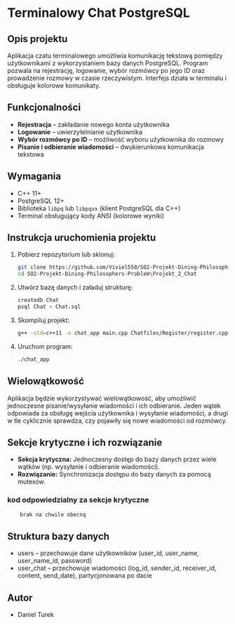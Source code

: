 # Terminalowy Chat PostgreSQL

## Opis projektu
Aplikacja czatu terminalowego umożliwia komunikację tekstową pomiędzy użytkownikami z wykorzystaniem bazy danych PostgreSQL. Program pozwala na rejestrację, logowanie, wybór rozmówcy po jego ID oraz prowadzenie rozmowy w czasie rzeczywistym. Interfejs działa w terminalu i obsługuje kolorowe komunikaty.

## Funkcjonalności
- **Rejestracja** – zakładanie nowego konta użytkownika
- **Logowanie** – uwierzytelnianie użytkownika
- **Wybór rozmówcy po ID** – możliwość wyboru użytkownika do rozmowy
- **Pisanie i odbieranie wiadomości** – dwukierunkowa komunikacja tekstowa

## Wymagania
- C++ 11+
- PostgreSQL 12+
- Biblioteka `libpq` lub `libpqxx` (klient PostgreSQL dla C++)
- Terminal obsługujący kody ANSI (kolorowe wyniki)

## Instrukcja uruchomienia projektu
1. Pobierz repozytorium lub sklonuj:
    ```sh
    git clone https://github.com/Viviel550/SO2-Projekt-Dining-Philosophers-Problem.git
    cd SO2-Projekt-Dining-Philosophers-Problem\Projekt_2_Chat
    ```
2. Utwórz bazę danych i załaduj strukturę:
    ```sh
    createdb Chat
    psql Chat < Chat.sql
    ```
3. Skompiluj projekt:
    ```sh
    g++ -std=c++11 -o chat_app main.cpp Chatfiles/Register/register.cpp Chatfiles/Register/registerback.cpp Chatfiles/Login/login.cpp Chatfiles/Login/loginback.cpp Chatfiles/MainTerminal/mainterminal.cpp Chatfiles/MainTerminal/mainterminalback.cpp Chatfiles/ChatTerminal/chatterminal.cpp Chatfiles/ChatTerminal/chatterminalback.cpp -lpqxx -lpq
    ```
4. Uruchom program:
    ```sh
    ./chat_app
    ```

## Wielowątkowość
Aplikacja będzie wykorzystywać wielowątkowość, aby umożliwić jednoczesne pisanie/wysyłanie wiadomości i ich odbieranie. Jeden wątek odpowiada za obsługę wejścia użytkownika i wysyłanie wiadomości, a drugi w tle cyklicznie sprawdza, czy pojawiły się nowe wiadomości od rozmówcy.

## Sekcje krytyczne i ich rozwiązanie
- **Sekcja krytyczna:** Jednoczesny dostęp do bazy danych przez wiele wątków (np. wysyłanie i odbieranie wiadomości).
- **Rozwiązanie:** Synchronizacja dostępu do bazy danych za pomocą mutexów.

### kod odpowiedzialny za sekcje krytyczne
```sh
    brak na chwile obecną
```
## Struktura bazy danych
- users – przechowuje dane użytkowników (user_id, user_name, user_name_id, password)
- user_chat – przechowuje wiadomości (log_id, sender_id, receiver_id, content, send_date), partycjonowana po dacie

## Autor
- Daniel Turek